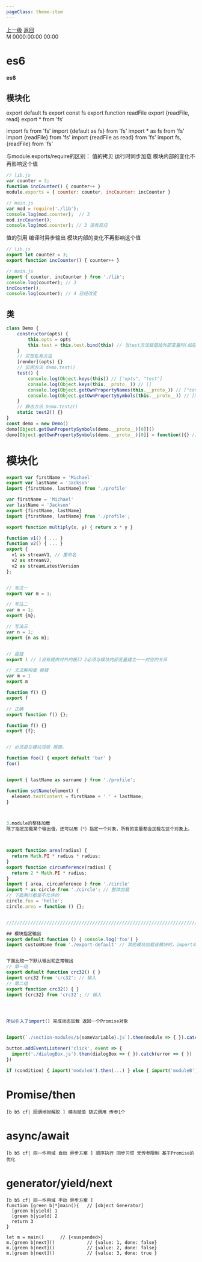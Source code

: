 ```yaml
---
pageClass: theme-item
---
```

<div class="extend-header">
    <div class="info">
        <div class="record">
            <a class="back" href="./">上一级</a>
            <a class="back" href="./">返回</a>
        </div>        
        <div class="mini">
            <span>M 0000:00:00 00:00</span>
        </div>
    </div>
    <div class="content"></div>
</div>
<div class="content-header">
<h1>es6</h1><strong>es6</strong>
</div>
<div class="static-content">


## 模块化
export default fs
export const fs
export function readFile
export {readFile, read}
export * from 'fs'

import fs from 'fs'
import {default as fs} from 'fs'
import * as fs from 'fs'
import {readFile} from 'fs'
import {readFile as read} from 'fs'
import fs, {readFile} from 'fs'

与module.exports/require的区别：
值的拷贝 运行时同步加载 模块内部的变化不再影响这个值
```js
// lib.js
var counter = 3;
function incCounter() { counter++ }
module.exports = { counter: counter, incCounter: incCounter }

// main.js
var mod = require('./lib');
console.log(mod.counter);  // 3
mod.incCounter();
console.log(mod.counter); // 3 没有反应
```
值的引用 编译时异步输出 模块内部的变化不再影响这个值
```js
// lib.js
export let counter = 3;
export function incCounter() { counter++ }

// main.js
import { counter, incCounter } from './lib';
console.log(counter); // 3
incCounter();
console.log(counter); // 4 已经改变
```


## 类
```js
class Demo {
    constructor(opts) { 
        this.opts = opts
        this.test = this.test.bind(this) // 当test方法赋值给外部变量时(如在类外部var a = demo.test)，this会丢失
    }    
    // 实现私有方法
    [render](opts) {}
    // 实例方法 demo.test()
    test() {
        console.log(Object.keys(this)) // ["opts", "test"] 
        console.log(Object.keys(this.__proto__)) // []
        console.log(Object.getOwnPropertyNames(this.__proto_)) // ["constructor", "test"] 
        console.log(Object.getOwnPropertySymbols(this.__proto__)) // [Symbol(render)]
    }
    // 静态方法 Demo.test2()
    static test2() {}
}
const demo = new Demo()
demo[Object.getOwnPropertySymbols(demo.__proto__)[0]]()
demo[Object.getOwnPropertySymbols(demo.__proto__)[0]] = function(){} // 还是可以重写，不是绝对安全的私有方法
```


# 模块化
```js
export var firstName = 'Michael'
export var lastName = 'Jackson'
import {firstName, lastName} from './profile'

var firstName = 'Michael'
var lastName = 'Jackson'
export {firstName, lastName}
import {firstName, lastName} from './profile';

export function multiply(x, y) { return x * y }

function v1() { ... }
function v2() { ... }
export {
  v1 as streamV1, // 重命名
  v2 as streamV2,
  v2 as streamLatestVersion
};


// 写法一
export var m = 1;

// 写法二
var m = 1;
export {m};

// 写法三
var n = 1;
export {n as m};


// 报错
export 1 // 1没有提供对外的接口 2必须与模块内部变量建立一一对应的关系

// 无法解构值 报错
var m = 1
export m

function f() {}
export f

// 正确
export function f() {};

function f() {}
export {f};


// 必须是在模块顶层 报错。

function foo() { export default 'bar' }
foo()


import { lastName as surname } from './profile';

function setName(element) {
  element.textContent = firstName + ' ' + lastName;
}



3.module的整体加载
除了指定加载某个输出值，还可以用（*）指定一个对象，所有的变量都会加载在这个对象上。



export function area(radius) {
  return Math.PI * radius * radius;
}
export function circumference(radius) {
  return 2 * Math.PI * radius;
}
import { area, circumference } from './circle'
import * as circle from './circle'; // 整体加载
// 下面两行都是不允许的
circle.foo = 'hello';
circle.area = function () {};


//////////////////////////////////////////////////////////////////////////////////////////////////////////

## 模块指定输出
export default function () { console.log('foo') }
import customName from './export-default' // 其他模块加载该模块时，import命令可以为该匿名函数指定任意名字


下面比较一下默认输出和正常输出
// 第一组
export default function crc32() { }
import crc32 from 'crc32'; // 输入
// 第二组
export function crc32() { }
import {crc32} from 'crc32'; // 输入




所以引入了import() 完成动态加载 返回一个Promise对象


import(`./section-modules/${someVariable}.js`).then(module => { }).catch(err => { })

button.addEventListener('click', event => {
  import('./dialogBox.js').then(dialogBox => { }).catch(error => { })
})

if (condition) { import('moduleA').then(...) } else { import('moduleB').then(...) } // 条件加载
```

# Promise/then
```
[b b5 cf| 回调地狱解脱 ] 横向赋值 链式调用 传参1个
```

# async/await
```
[b b5 cf| 同一作用域 自动 异步方案 ] 顺序执行 同步习惯 无传参限制 基于Promise的优化

```

# generator/yield/next
```
[b b5 cf| 同一作用域 手动 异步方案 ]
function [green b|*]main(){   // [object Generator]
  [green b|yield] 1
  [green b|yield] 2
  return 3
}

let m = main()      // {<suspended>}
m.[green b|next]()            // {value: 1, done: false}
m.[green b|next]()            // {value: 2, done: false}
m.[green b|next]()            // {value: 3, done: true }

```
 

</div>